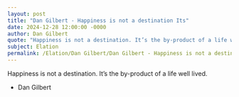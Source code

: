 ```yaml
---
layout: post
title: "Dan Gilbert - Happiness is not a destination Its"
date: 2024-12-28 12:00:00 -0000
author: Dan Gilbert
quote: "Happiness is not a destination. It’s the by-product of a life well lived."
subject: Elation
permalink: /Elation/Dan Gilbert/Dan Gilbert - Happiness is not a destination Its
---
```


Happiness is not a destination. It’s the by-product of a life well lived.

- Dan Gilbert
